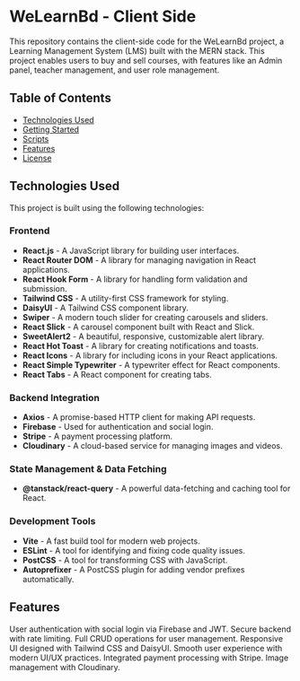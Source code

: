 # WeLearnBd - Client Side

This repository contains the client-side code for the WeLearnBd project, a Learning Management System (LMS) built with the MERN stack. This project enables users to buy and sell courses, with features like an Admin panel, teacher management, and user role management.

## Table of Contents

- [Technologies Used](#technologies-used)
- [Getting Started](#getting-started)
- [Scripts](#scripts)
- [Features](#features)
- [License](#license)

## Technologies Used

This project is built using the following technologies:

### Frontend

- **React.js** - A JavaScript library for building user interfaces.
- **React Router DOM** - A library for managing navigation in React applications.
- **React Hook Form** - A library for handling form validation and submission.
- **Tailwind CSS** - A utility-first CSS framework for styling.
- **DaisyUI** - A Tailwind CSS component library.
- **Swiper** - A modern touch slider for creating carousels and sliders.
- **React Slick** - A carousel component built with React and Slick.
- **SweetAlert2** - A beautiful, responsive, customizable alert library.
- **React Hot Toast** - A library for creating notifications and toasts.
- **React Icons** - A library for including icons in your React applications.
- **React Simple Typewriter** - A typewriter effect for React components.
- **React Tabs** - A React component for creating tabs.

### Backend Integration

- **Axios** - A promise-based HTTP client for making API requests.
- **Firebase** - Used for authentication and social login.
- **Stripe** - A payment processing platform.
- **Cloudinary** - A cloud-based service for managing images and videos.

### State Management & Data Fetching

- **@tanstack/react-query** - A powerful data-fetching and caching tool for React.

### Development Tools

- **Vite** - A fast build tool for modern web projects.
- **ESLint** - A tool for identifying and fixing code quality issues.
- **PostCSS** - A tool for transforming CSS with JavaScript.
- **Autoprefixer** - A PostCSS plugin for adding vendor prefixes automatically.

## Features
  User authentication with social login via Firebase and JWT.
  Secure backend with rate limiting.
  Full CRUD operations for user management.
  Responsive UI designed with Tailwind CSS and DaisyUI.
  Smooth user experience with modern UI/UX practices.
  Integrated payment processing with Stripe.
  Image management with Cloudinary.
